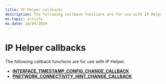 ```yaml
---
title: IP Helper callbacks
description: The following callback functions are for use with IP Helper.
ms.topic: article
ms.date: 10/04/2019
---
```


# IP Helper callbacks

The following callback functions are for use with IP Helper.

- [**INTERFACE_TIMESTAMP_CONFIG_CHANGE_CALLBACK**](/windows/win32/api/iphlpapi/nc-iphlpapi-interface_timestamp_config_change_callback)
- [**PNETWORK_CONNECTIVITY_HINT_CHANGE_CALLBACK**](/windows/win32/api/netioapi/nc-netioapi-pnetwork_connectivity_hint_change_callback)
